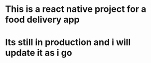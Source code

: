 # This is a react native project for a food delivery app

# Its still in production and i will update it as i go

